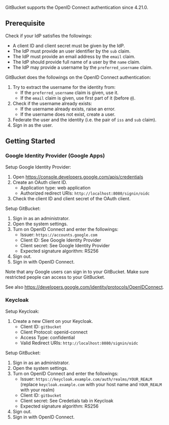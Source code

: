 GitBucket supports the OpenID Connect authentication since 4.21.0.

## Prerequisite

Check if your IdP satisfies the followings:

- A client ID and client secret must be given by the IdP.
- The IdP must provide an user identifier by the `sub` claim.
- The IdP must provide an email address by the `email` claim.
- The IdP should provide full name of a user by the `name` claim.
- The IdP may provide a username by the `preferred_username` claim.

GitBucket does the followings on the OpenID Connect authentication:

1. Try to extract the username for the identity from:
    - If the `preferred_username` claim is given, use it.
    - If the `email` claim is given, use first part of it (before `@`).
1. Check if the username already exists:
    - If the username already exists, raise an error.
    - If the username does not exist, create a user.
1. Federate the user and the identity (i.e. the pair of `iss` and `sub` claim).
1. Sign in as the user.

## Getting Started

### Google Identity Provider (Google Apps)

Setup Google Identity Provider:

1. Open https://console.developers.google.com/apis/credentials
1. Create an OAuth client ID.
    - Application type: web application
    - Authorized redirect URIs: `http://localhost:8080/signin/oidc`
1. Check the client ID and client secret of the OAuth client.

Setup GitBucket:

1. Sign in as an administrator.
1. Open the system settings.
1. Turn on OpenID Connect and enter the followings:
    - Issuer: `https://accounts.google.com`
    - Client ID: See Google Identity Provider
    - Client secret: See Google Identity Provider
    - Expected signature algorithm: RS256
1. Sign out.
1. Sign in with OpenID Connect.

Note that any Google users can sign in to your GitBucket. Make sure restricted people can access to your GitBucket.

See also https://developers.google.com/identity/protocols/OpenIDConnect.

### Keycloak

Setup Keycloak:

1. Create a new Client on your Keycloak.
    - Client ID: `gitbucket`
    - Client Protocol: openid-connect
    - Access Type: confidential
    - Valid Redirect URIs: `http://localhost:8080/signin/oidc`

Setup GitBucket:

1. Sign in as an administrator.
1. Open the system settings.
1. Turn on OpenID Connect and enter the followings:
    - Issuer: `https://keycloak.example.com/auth/realms/YOUR_REALM` (replace `keycloak.example.com` with your host name and `YOUR_REALM` with your realm)
    - Client ID: `gitbucket`
    - Client secret: See Credetials tab in Keycloak
    - Expected signature algorithm: RS256
1. Sign out.
1. Sign in with OpenID Connect.
